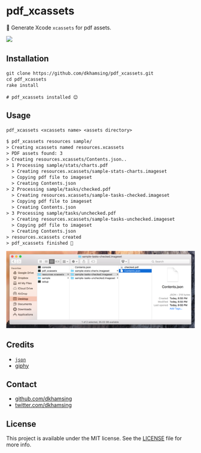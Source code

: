 # pdf_xcassets

:train: Generate Xcode `xcassets` for pdf assets.

![](http://i.giphy.com/zFCFZzX0KkJnW.gif)

## Installation

```shell
git clone https://github.com/dkhamsing/pdf_xcassets.git
cd pdf_xcassets
rake install

# pdf_xcassets installed 😊
```

## Usage

	pdf_xcassets <xcassets name> <assets directory>

```shell
$ pdf_xcassets resources sample/
> Creating xcassets named resources.xcassets
> PDF assets found: 3
> Creating resources.xcassets/Contents.json..
> 1 Processing sample/stats/charts.pdf
  > Creating resources.xcassets/sample-stats-charts.imageset
  > Copying pdf file to imageset
  > Creating Contents.json
> 2 Processing sample/tasks/checked.pdf
  > Creating resources.xcassets/sample-tasks-checked.imageset
  > Copying pdf file to imageset
  > Creating Contents.json
> 3 Processing sample/tasks/unchecked.pdf
  > Creating resources.xcassets/sample-tasks-unchecked.imageset
  > Copying pdf file to imageset
  > Creating Contents.json
> resources.xcassets created
> pdf_xcassets finished 🎉
```

![](assets/sample-xcassets.png)

## Credits

- [`json`](pdf_xcassets.gemspec)
- [giphy](http://gph.is/1eZAeAz)

## Contact

- [github.com/dkhamsing](https://github.com/dkhamsing)
- [twitter.com/dkhamsing](https://twitter.com/dkhamsing)

## License

This project is available under the MIT license. See the [LICENSE](LICENSE) file for more info.

